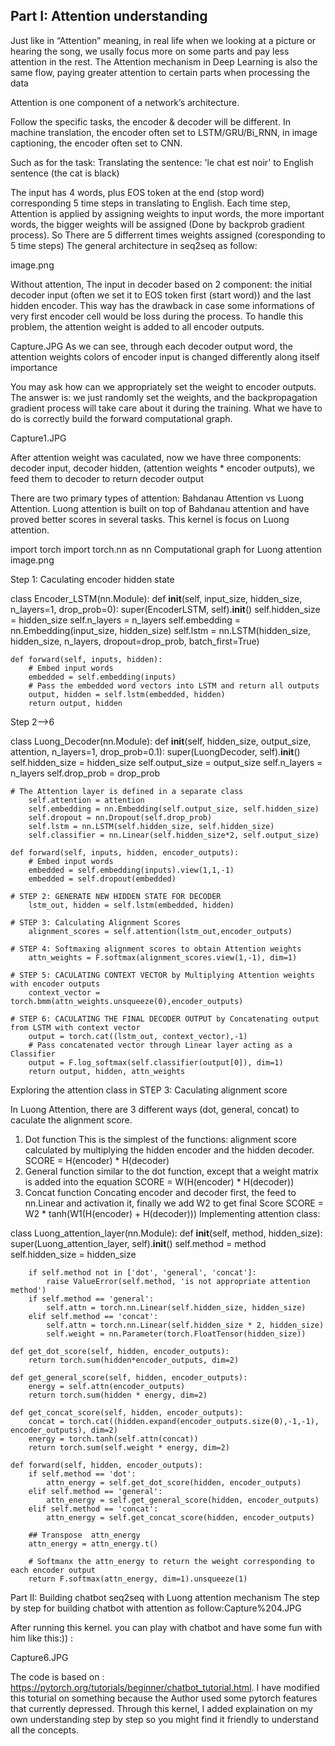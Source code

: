 ## Part I: Attention understanding

Just like in “Attention” meaning, in real life when we looking at a picture or hearing the song, we usally focus more on some parts and pay less attention in the rest. The Attention mechanism in Deep Learning is also the same flow, paying greater attention to certain parts when processing the data

Attention is one component of a network’s architecture.

Follow the specific tasks, the encoder & decoder will be different. In machine translation, the encoder often set to LSTM/GRU/Bi_RNN, in image captioning, the encoder often set to CNN.

Such as for the task: Translating the sentence: 'le chat est noir' to English sentence (the cat is black)

The input has 4 words, plus EOS token at the end (stop word) corresponding 5 time steps in translating to English. Each time step, Attention is applied by assigning weights to input words, the more important words, the bigger weights will be assigned (Done by backprob gradient process). So There are 5 differrent times weights assigned (coresponding to 5 time steps) The general architecture in seq2seq as follow:

image.png

Without attention, The input in decoder based on 2 component: the initial decoder input (often we set it to EOS token first (start word)) and the last hidden encoder. This way has the drawback in case some informations of very first encoder cell would be loss during the process. To handle this problem, the attention weight is added to all encoder outputs.

Capture.JPG
As we can see, through each decoder output word, the attention weights colors of encoder input is changed differently along itself importance

You may ask how can we appropriately set the weight to encoder outputs. The answer is: we just randomly set the weights, and the backpropagation gradient process will take care about it during the training. What we have to do is correctly build the forward computational graph.

Capture1.JPG

After attention weight was caculated, now we have three components: decoder input, decoder hidden, (attention weights * encoder outputs), we feed them to decoder to return decoder output

There are two primary types of attention: Bahdanau Attention vs Luong Attention. Luong attention is built on top of Bahdanau attention and have proved better scores in several tasks. This kernel is focus on Luong attention.

import torch
import torch.nn as nn
Computational graph for Luong attention
image.png

Step 1: Caculating encoder hidden state

class Encoder_LSTM(nn.Module):
    def __init__(self, input_size, hidden_size, n_layers=1, drop_prob=0):
        super(EncoderLSTM, self).__init__()
        self.hidden_size = hidden_size
        self.n_layers = n_layers
        self.embedding = nn.Embedding(input_size, hidden_size)
        self.lstm = nn.LSTM(hidden_size, hidden_size, n_layers, dropout=drop_prob, batch_first=True)

    def forward(self, inputs, hidden):
        # Embed input words
        embedded = self.embedding(inputs)
        # Pass the embedded word vectors into LSTM and return all outputs
        output, hidden = self.lstm(embedded, hidden)
        return output, hidden
Step 2-->6

class Luong_Decoder(nn.Module):
    def __init__(self, hidden_size, output_size, attention, n_layers=1, drop_prob=0.1):
        super(LuongDecoder, self).__init__()
        self.hidden_size = hidden_size
        self.output_size = output_size
        self.n_layers = n_layers
        self.drop_prob = drop_prob

    # The Attention layer is defined in a separate class
        self.attention = attention
        self.embedding = nn.Embedding(self.output_size, self.hidden_size)
        self.dropout = nn.Dropout(self.drop_prob)
        self.lstm = nn.LSTM(self.hidden_size, self.hidden_size)
        self.classifier = nn.Linear(self.hidden_size*2, self.output_size)

    def forward(self, inputs, hidden, encoder_outputs):
        # Embed input words
        embedded = self.embedding(inputs).view(1,1,-1)
        embedded = self.dropout(embedded)

    # STEP 2: GENERATE NEW HIDDEN STATE FOR DECODER
        lstm_out, hidden = self.lstm(embedded, hidden)

    # STEP 3: Calculating Alignment Scores 
        alignment_scores = self.attention(lstm_out,encoder_outputs)

    # STEP 4: Softmaxing alignment scores to obtain Attention weights
        attn_weights = F.softmax(alignment_scores.view(1,-1), dim=1)

    # STEP 5: CACULATING CONTEXT VECTOR by Multiplying Attention weights with encoder outputs
        context_vector = torch.bmm(attn_weights.unsqueeze(0),encoder_outputs)

    # STEP 6: CACULATING THE FINAL DECODER OUTPUT by Concatenating output from LSTM with context vector
        output = torch.cat((lstm_out, context_vector),-1)
        # Pass concatenated vector through Linear layer acting as a Classifier
        output = F.log_softmax(self.classifier(output[0]), dim=1)
        return output, hidden, attn_weights
Exploring the attention class in STEP 3: Caculating alignment score

In Luong Attention, there are 3 different ways (dot, general, concat) to caculate the alignment score.

1. Dot function
  This is the simplest of the functions: alignment score calculated by multiplying the hidden encoder and the hidden decoder.
  SCORE = H(encoder) * H(decoder)
2. General function
  similar to the dot function, except that a weight matrix is added into the equation
  SCORE = W(H(encoder) * H(decoder))
3. Concat function
  Concating encoder and decoder first, the feed to nn.Linear and activation it, finally we add W2 to get final Score
  SCORE = W2 * tanh(W1(H(encoder) + H(decoder)))
Implementing attention class:

class Luong_attention_layer(nn.Module):
    def __init__(self, method, hidden_size):
        super(Luong_attention_layer, self).__init__()
        self.method = method
        self.hidden_size = hidden_size

        if self.method not in ['dot', 'general', 'concat']:
            raise ValueError(self.method, 'is not appropriate attention method')
        if self.method == 'general':
            self.attn = torch.nn.Linear(self.hidden_size, hidden_size)
        elif self.method == 'concat':
            self.attn = torch.nn.Linear(self.hidden_size * 2, hidden_size)
            self.weight = nn.Parameter(torch.FloatTensor(hidden_size))

    def get_dot_score(self, hidden, encoder_outputs):
        return torch.sum(hidden*encoder_outputs, dim=2)

    def get_general_score(self, hidden, encoder_outputs):
        energy = self.attn(encoder_outputs)
        return torch.sum(hidden * energy, dim=2)

    def get_concat_score(self, hidden, encoder_outputs):
        concat = torch.cat((hidden.expand(encoder_outputs.size(0),-1,-1), encoder_outputs), dim=2)
        energy = torch.tanh(self.attn(concat))
        return torch.sum(self.weight * energy, dim=2)

    def forward(self, hidden, encoder_outputs):
        if self.method == 'dot':
            attn_energy = self.get_dot_score(hidden, encoder_outputs)
        elif self.method == 'general':
            attn_energy = self.get_general_score(hidden, encoder_outputs)
        elif self.method == 'concat':
            attn_energy = self.get_concat_score(hidden, encoder_outputs)

        ## Transpose  attn_energy
        attn_energy = attn_energy.t()

        # Softmanx the attn_energy to return the weight corresponding to each encoder output
        return F.softmax(attn_energy, dim=1).unsqueeze(1)
Part II: Building chatbot seq2seq with Luong attention mechanism
The step by step for building chatbot with attention as follow:Capture%204.JPG

After running this kernel. you can play with chatbot and have some fun with him like this:)) :

Capture6.JPG

The code is based on : https://pytorch.org/tutorials/beginner/chatbot_tutorial.html. I have modified this toturial on something because the Author used some pytorch features that currently depressed. Through this kernel, I added explaination on my own understanding step by step so you might find it friendly to understand all the concepts.
